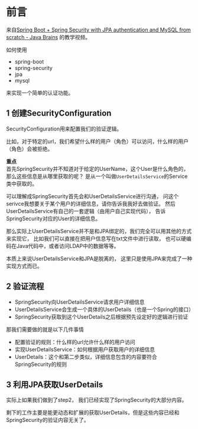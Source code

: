 # 前言

来自[Spring Boot + Spring Security with JPA authentication and MySQL from scratch - Java Brains](https://www.youtube.com/watch?v=TNt3GHuayXs)
的教学视频。

如何使用

- spring-boot
- spring-security
- jpa
- mysql

来实现一个简单的认证功能。

## 1 创建SecurityConfiguration

SecurityConfiguration用来配置我们的验证逻辑。

比如，对于特定的url，我们希望什么样的用户（角色）可以访问，什么样的用户（角色）会被拒绝。

**重点**  
首先SpringSecurity并不知道对于给定的UserName，这个User是什么角色的，
那么这些信息是从哪里获取的呢？
是从一个叫做`UserDetailsService`的Service类中获取的。

可以理解成SpringSecurity首先会和UserDetailsService进行沟通，
问这个serivce我想要关于某个用户的详细信息，请你告诉我我好去做验证。
然后UserDetailsService有自己的一套逻辑（由用户自己实现代码），
告诉SpringSecurity对应的User的详细信息。

那么实际上UserDetailsService并不是和JPA绑定的，我们完全可以用其他的方式来实现它，
比如我们可以直接在把用户信息写在txt文件中进行读取，
也可以硬编码在Java代码中，或者访问LDAP中的数据等等。

本质上来说UserDetailsService和JPA是脱离的，
这里只是使用JPA来完成了一种实现方式而已。

## 2 验证流程

- SpringSecurity向UserDetailsService请求用户详细信息
- UserDetailsService会生成一个具体的UserDetails（也是一个Spring的接口）
- SpringSecurity获取到这个UserDetails之后根据预先设定好的逻辑进行验证

那我们需要做的就是以下几件事情

- 配置验证的规则：什么样的url允许什么样的用户访问
- 实现UserDetailsService：如何根据用户获取用户的详细信息
- UserDetails：这个和第二步类似，详细信息包含的内容要符合SpringSecurity的规则

## 3 利用JPA获取UserDetails

实际上如果我们做到了step2，
我们已经实现了SpringSecurity的大部分内容。

剩下的工作主要是能更动态和扩展的获取UserDetails，但是这些内容已经和SpringSecurity的验证内容无关了。